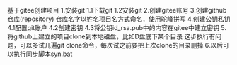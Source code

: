 基于gitee创建项目 
1.安装git 
1.1下载git 
1.2安装git 
2.创建gitee账号 
3.创建github仓库(repository) 
仓库名字以姓名项目名方式命名，使用驼峰拼写 
4.创建公钥私钥 
4.1配置git账户 
4.2创建密钥 
4.3将公钥id_rsa.pub中的内容在gitee中建立密钥 
5.将github上建立的项目clone到本地磁盘，比如D盘底下某个目录 
这步执行有问题，可以多试几遍git clone命令，每次试之前要把上次clone的目录删掉 
6.以后可以执行同步脚本syn.bat
